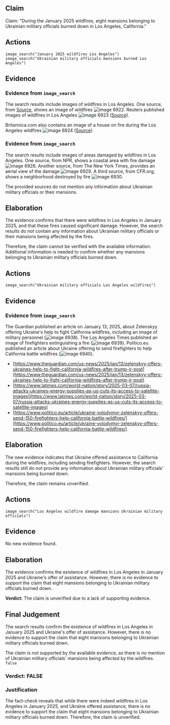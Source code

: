 ## Claim
Claim: "During the January 2025 wildfires, eight mansions belonging to Ukrainian military officials burned down in Los Angeles, California."

## Actions
```
image_search("January 2025 wildfires Los Angeles")
image_search("Ukrainian military officials mansions burned Los Angeles")
```

## Evidence
### Evidence from `image_search`
The search results include images of wildfires in Los Angeles. One source, from [Source](https://unu.edu/inweh/collection/january-2025-los-angeles-wildfires-once-generation-events-now-happen-frequently), shows an image of wildfires ![image 6922](media/2025-08-29_23-10-1756509045-673520.jpg). Reuters published images of wildfires in Los Angeles ![image 6923](media/2025-08-29_23-10-1756509045-908067.jpg) ([Source](https://www.reuters.com/pictures/scenes-los-angeles-wildfires-rage-2025-01-08/3TQRCJ3GGFNF5I6YEQ3524YLTE/)).

Britannica.com also contains an image of a house on fire during the Los Angeles wildfires ![image 6924](media/2025-08-29_23-10-1756509046-209496.jpg) ([Source](https://www.britannica.com/event/Los-Angeles-wildfires-of-2025)).


### Evidence from `image_search`
The search results include images of areas damaged by wildfires in Los Angeles. One source, from NPR, shows a coastal area with fire damage ![image 6928](media/2025-08-29_23-10-1756509055-812125.jpg). Another source, from The New York Times, provides an aerial view of the damage ![image 6929](media/2025-08-29_23-10-1756509056-091947.jpg). A third source, from CFR.org, shows a neighborhood destroyed by fire ![image 6930](media/2025-08-29_23-10-1756509056-456406.jpg).

The provided sources do not mention any information about Ukrainian military officials or their mansions.


## Elaboration
The evidence confirms that there were wildfires in Los Angeles in January 2025, and that these fires caused significant damage. However, the search results do not contain any information about Ukrainian military officials or their mansions being affected by the fires.

Therefore, the claim cannot be verified with the available information. Additional information is needed to confirm whether any mansions belonging to Ukrainian military officials burned down.


## Actions
```
image_search("Ukrainian military officials Los Angeles wildfires")
```

## Evidence
### Evidence from `image_search`
The Guardian published an article on January 13, 2025, about Zelenskyy offering Ukraine's help to fight California wildfires, including an image of military personnel (![image 6938](media/2025-08-29_23-11-1756509078-004639.jpg)). The Los Angeles Times published an image of firefighters extinguishing a fire (![image 6939](media/2025-08-29_23-11-1756509078-681306.jpg)). Politico.eu published an article about Ukraine offering to send firefighters to help California battle wildfires (![image 6940](media/2025-08-29_23-11-1756509079-155398.jpg)).
*   [https://www.theguardian.com/us-news/2025/jan/13/zelenskyy-offers-ukraines-help-to-fight-california-wildfires-after-trump-jr-post](https://www.theguardian.com/us-news/2025/jan/13/zelenskyy-offers-ukraines-help-to-fight-california-wildfires-after-trump-jr-post)
*   [https://www.latimes.com/world-nation/story/2025-03-07/russia-attacks-ukraines-energy-supplies-as-us-cuts-its-access-to-satellite-images](https://www.latimes.com/world-nation/story/2025-03-07/russia-attacks-ukraines-energy-supplies-as-us-cuts-its-access-to-satellite-images)
*   [https://www.politico.eu/article/ukraine-volodymyr-zelenskyy-offers-send-150-firefighters-help-california-battle-wildfires/](https://www.politico.eu/article/ukraine-volodymyr-zelenskyy-offers-send-150-firefighters-help-california-battle-wildfires/)

## Elaboration
The new evidence indicates that Ukraine offered assistance to California during the wildfires, including sending firefighters. However, the search results still do not provide any information about Ukrainian military officials' mansions being burned down.

Therefore, the claim remains unverified.


## Actions
```
image_search("Los Angeles wildfire damage mansions Ukrainian military officials")
```

## Evidence
No new evidence found.

## Elaboration
The evidence confirms the existence of wildfires in Los Angeles in January 2025 and Ukraine's offer of assistance. However, there is no evidence to support the claim that eight mansions belonging to Ukrainian military officials burned down.

**Verdict:** The claim is unverified due to a lack of supporting evidence.


## Final Judgement
The search results confirm the existence of wildfires in Los Angeles in January 2025 and Ukraine's offer of assistance. However, there is no evidence to support the claim that eight mansions belonging to Ukrainian military officials burned down.

The claim is not supported by the available evidence, as there is no mention of Ukrainian military officials' mansions being affected by the wildfires. `false`


### Verdict: FALSE

### Justification
The fact-check reveals that while there were indeed wildfires in Los Angeles in January 2025, and Ukraine offered assistance, there is no evidence to support the claim that eight mansions belonging to Ukrainian military officials burned down. Therefore, the claim is unverified.
